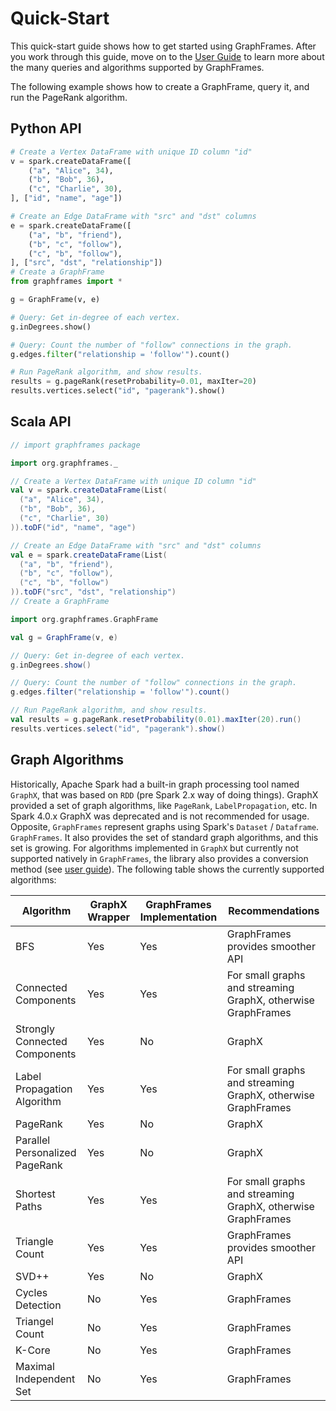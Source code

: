 # Quick-Start

This quick-start guide shows how to get started using GraphFrames. After you work through this guide, move on to
the [User Guide](/04-user-guide/01-creating-graphframes.md) to learn more about the many queries and algorithms
supported by GraphFrames.

The following example shows how to create a GraphFrame, query it, and run the PageRank algorithm.

## Python API

```python
# Create a Vertex DataFrame with unique ID column "id"
v = spark.createDataFrame([
    ("a", "Alice", 34),
    ("b", "Bob", 36),
    ("c", "Charlie", 30),
], ["id", "name", "age"])

# Create an Edge DataFrame with "src" and "dst" columns
e = spark.createDataFrame([
    ("a", "b", "friend"),
    ("b", "c", "follow"),
    ("c", "b", "follow"),
], ["src", "dst", "relationship"])
# Create a GraphFrame
from graphframes import *

g = GraphFrame(v, e)

# Query: Get in-degree of each vertex.
g.inDegrees.show()

# Query: Count the number of "follow" connections in the graph.
g.edges.filter("relationship = 'follow'").count()

# Run PageRank algorithm, and show results.
results = g.pageRank(resetProbability=0.01, maxIter=20)
results.vertices.select("id", "pagerank").show()
```

## Scala API

```scala
// import graphframes package

import org.graphframes._

// Create a Vertex DataFrame with unique ID column "id"
val v = spark.createDataFrame(List(
  ("a", "Alice", 34),
  ("b", "Bob", 36),
  ("c", "Charlie", 30)
)).toDF("id", "name", "age")

// Create an Edge DataFrame with "src" and "dst" columns
val e = spark.createDataFrame(List(
  ("a", "b", "friend"),
  ("b", "c", "follow"),
  ("c", "b", "follow")
)).toDF("src", "dst", "relationship")
// Create a GraphFrame

import org.graphframes.GraphFrame

val g = GraphFrame(v, e)

// Query: Get in-degree of each vertex.
g.inDegrees.show()

// Query: Count the number of "follow" connections in the graph.
g.edges.filter("relationship = 'follow'").count()

// Run PageRank algorithm, and show results.
val results = g.pageRank.resetProbability(0.01).maxIter(20).run()
results.vertices.select("id", "pagerank").show()
```

## Graph Algorithms

Historically, Apache Spark had a built-in graph processing tool named `GraphX`, that was based on `RDD` (pre Spark 2.x
way of doing things). GraphX provided a set of graph algorithms, like `PageRank`, `LabelPropagation`, etc. In Spark
4.0.x GraphX was deprecated and is not recommended for usage. Opposite, `GraphFrames` represent graphs using Spark's
`Dataset` / `Dataframe`. `GraphFrames`. It also provides the set of standard graph algorithms, and this set is growing.
For algorithms implemented in `GraphX` but currently not supported natively in `GraphFrames`, the library also provides
a conversion method (see [user guide](/04-user-guide/12-graphx-conversion.md)). The following table shows the currently
supported algorithms:

| Algorithm                      | GraphX Wrapper | GraphFrames Implementation | Recommendations                                              |
| ------------------------------ | -------------- | -------------------------- | ------------------------------------------------------------ |
| BFS                            | Yes            | Yes                        | GraphFrames provides smoother API                            |
| Connected Components           | Yes            | Yes                        | For small graphs and streaming GraphX, otherwise GraphFrames |
| Strongly Connected Components  | Yes            | No                         | GraphX                                                       |
| Label Propagation Algorithm    | Yes            | Yes                        | For small graphs and streaming GraphX, otherwise GraphFrames |
| PageRank                       | Yes            | No                         | GraphX                                                       |
| Parallel Personalized PageRank | Yes            | No                         | GraphX                                                       |
| Shortest Paths                 | Yes            | Yes                        | For small graphs and streaming GraphX, otherwise GraphFrames |
| Triangle Count                 | Yes            | Yes                        | GraphFrames provides smoother API                            |
| SVD++                          | Yes            | No                         | GraphX                                                       |
| Cycles Detection               | No             | Yes                        | GraphFrames                                                  |
| Triangel Count                 | No             | Yes                        | GraphFrames                                                  |
| K-Core                         | No             | Yes                        | GraphFrames                                                  |
| Maximal Independent Set        | No             | Yes                        | GraphFrames                                                  |
